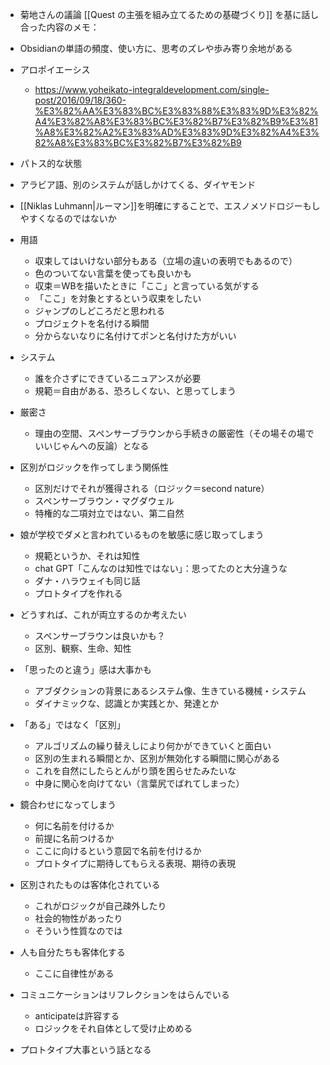 * 菊地さんの議論 [[Quest の主張を組み立てるための基礎づくり]] を基に話し合った内容のメモ：

* Obsidianの単語の頻度、使い方に、思考のズレや歩み寄り余地がある
* アロポイエーシス
	* https://www.yoheikato-integraldevelopment.com/single-post/2016/09/18/360-%E3%82%AA%E3%83%BC%E3%83%88%E3%83%9D%E3%82%A4%E3%82%A8%E3%83%BC%E3%82%B7%E3%82%B9%E3%81%A8%E3%82%A2%E3%83%AD%E3%83%9D%E3%82%A4%E3%82%A8%E3%83%BC%E3%82%B7%E3%82%B9
* パトス的な状態
* アラビア語、別のシステムが話しかけてくる、ダイヤモンド
* [[Niklas Luhmann|ルーマン]]を明確にすることで、エスノメソドロジーもしやすくなるのではないか
* 用語
	* 収束してはいけない部分もある（立場の違いの表明でもあるので）
	* 色のついてない言葉を使っても良いかも
	* 収束＝WBを描いたときに「ここ」と言っている気がする
	* 「ここ」を対象とするという収束をしたい
	* ジャンプのしどころだと思われる
	* プロジェクトを名付ける瞬間
	* 分からないなりに名付けてポンと名付けた方がいい
* システム
	* 誰を介さずにできているニュアンスが必要
	* 規範＝自由がある、恐ろしくない、と思ってしまう
* 厳密さ
	* 理由の空間、スペンサーブラウンから手続きの厳密性（その場その場でいいじゃんへの反論）となる
* 区別がロジックを作ってしまう関係性
	* 区別だけでそれが獲得される（ロジック＝second nature）
	* スペンサーブラウン・マグダウェル
	* 特権的な二項対立ではない、第二自然
* 娘が学校でダメと言われているものを敏感に感じ取ってしまう
	* 規範というか、それは知性
	* chat GPT「こんなのは知性ではない」：思ってたのと大分違うな
	* ダナ・ハラウェイも同じ話
	* プロトタイプを作れる
* どうすれば、これが両立するのか考えたい
	* スペンサーブラウンは良いかも？
	* 区別、観察、生命、知性
* 「思ったのと違う」感は大事かも
	* アブダクションの背景にあるシステム像、生きている機械・システム
	* ダイナミックな、認識とか実践とか、発達とか
* 「ある」ではなく「区別」
	* アルゴリズムの繰り替えしにより何かができていくと面白い
	* 区別の生まれる瞬間とか、区別が無効化する瞬間に関心がある
	* これを自然にしたらとんがり頭を困らせたみたいな
	* 中身に関心を向けてない（言葉尻でばれてしまった）
* 鏡合わせになってしまう
	* 何に名前を付けるか
	* 前提に名前つけるか
	* ここに向けるという意図で名前を付けるか
	* プロトタイプに期待してもらえる表現、期待の表現


* 区別されたものは客体化されている
	* これがロジックが自己疎外したり
	* 社会的物性があったり
	* そういう性質なのでは
* 人も自分たちも客体化する
	* ここに自律性がある
* コミュニケーションはリフレクションをはらんでいる
	* anticipateは許容する
	* ロジックをそれ自体として受け止めめる
* プロトタイプ大事という話となる